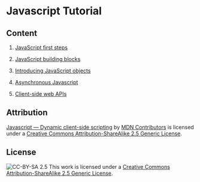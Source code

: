 # Javascript Tutorial

## Content

1. [JavaScript first steps](https://developer.mozilla.org/en-US/docs/Learn/JavaScript/First_steps)

2. [JavaScript building blocks](https://developer.mozilla.org/en-US/docs/Learn/JavaScript/Building_blocks)

3. [Introducing JavaScript objects](https://developer.mozilla.org/en-US/docs/Learn/JavaScript/Objects)

4. [Asynchronous Javascript](https://developer.mozilla.org/en-US/docs/Learn/JavaScript/Asynchronous)

5. [Client-side web APIs](https://developer.mozilla.org/en-US/docs/Learn/JavaScript/Client-side_web_APIs)

## Attribution

[Javascript — Dynamic client-side scripting](https://developer.mozilla.org/en-US/docs/Learn/JavaScript) by [MDN Contributors](https://developer.mozilla.org/en-US/docs/Learn/JavaScript/contributors.txt) is licensed under a [Creative Commons Attribution-ShareAlike 2.5 Generic License](https://creativecommons.org/licenses/by-sa/2.5/).

## License

![CC-BY-SA 2.5](https://i.creativecommons.org/l/by-sa/2.5/88x31.png)
This work is licensed under a [Creative Commons Attribution-ShareAlike 2.5 Generic License](https://creativecommons.org/licenses/by-sa/2.5/).
